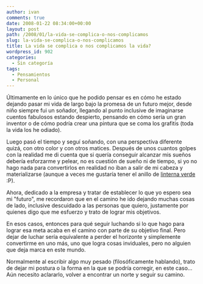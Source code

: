 ```yaml
---
author: ivan
comments: true
date: 2008-01-22 08:34:00+00:00
layout: post
path: /2008/01/la-vida-se-complica-o-nos-complicamos
slug: la-vida-se-complica-o-nos-complicamos
title: La vida se complica o nos complicamos la vida?
wordpress_id: 902
categories:
  - Sin categoría
tags:
  - Pensamientos
  - Personal
---
```


Últimamente en lo único que he podido pensar es en cómo he estado dejando pasar mi vida de largo bajo la promesa de un futuro mejor, desde niño siempre fui un soñador, llegando al punto inclusive de imaginarse cuentos fabulosos estando despierto, pensando en cómo sería un gran inventor o de cómo podría crear una pintura que se coma los grafitis (toda la vida los he odiado).

Luego pasó el tiempo y seguí soñando, con una perspectiva diferente quizá, con otro color y con otros matices. Después de unos cuantos golpes con la realidad me di cuenta que si quería conseguir alcanzar mis sueños debería esforzarme y pelear, no es cuestión de sueño ni de tiempo, si yo no hago nada para convertirlos en realidad no iban a salir de mi cabeza y materializarse (aunque a veces me gustaría tener el anillo de [linterna verde](http://en.wikipedia.org/wiki/Green_Lantern) :P).

Ahora, dedicado a la empresa y tratar de establecer lo que yo espero sea mi "futuro", me recordaron que en el camino he ido dejando muchas cosas de lado, inclusive descuidado a las personas que quiero, justamente por quienes digo que me esfuerzo y trato de lograr mis objetivos.

En esos casos, entonces para qué seguir luchando si lo que hago para lograr esa meta acaba en el camino con parte de su objetivo final. Pero dejar de luchar sería equivalente a perder el horizonte y simplemente convertirme en uno más, uno que logra cosas inviduales, pero no alguien que deja marca en este mundo.

Normalmente al escribir algo muy pesado (filosóficamente hablando), trato de dejar mi postura o la forma en la que se podría corregir, en este caso... Aún necesito aclararlo, volver a encontrar un norte y seguir su camino.
